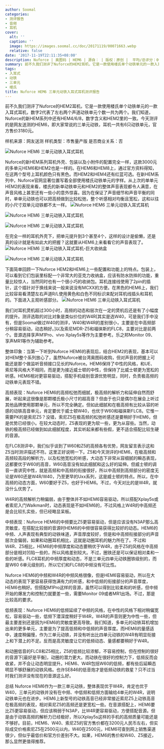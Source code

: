 ```yaml
---
author: Soomal
categories:
- 测评报告
- 音频
- 耳机
cover:
  alt: ''
  caption: ''
  image: https://images.soomal.cc/doc/20171119/00071663.webp
  relative: false
date: '2017-11-19T22:11:35+08:00'
description: Nuforce | 奥图码 | HEM6 | 源自： | 版权：原创 |  平均/总评分：09.67/145
summary: 前不久我们测评了Nuforce的HEM2耳机，它是一款使用楼氏单个动铁单元的一款入耳式耳机，数字2代表了左右两个声道动铁单元个数一共为两个。今天测评的是网友送测的HEM6，即大家常说的三单元动铁，官方售价3180元。
tags:
- 入耳式
- 动铁
- 三单元
- 楼氏
title: Nuforce HEM6 三单元动铁入耳式耳机测评报告
---
```


前不久我们测评了Nuforce的HEM2耳机，它是一款使用楼氏单个动铁单元的一款入耳式耳机，数字2代表了左右两个声道动铁单元个数一共为两个。我们知道，Nuforce的新HEM系列中还有HEM4/6/8，数字含义和HEM2里的一致。今天测评的是网友送测的HEM6，即大家常说的三单元动铁，耳机一共有6只动铁单元，官方售价3180元。

样机来源：网友送测
样机类型：市售量产版
是否商业关系：否

![Nuforce HEM6 三单元动铁入耳式耳机](https://images.soomal.cc/doc/20171108/00071398.webp)




Nuforce的新HEM系列耳机外壳、包装以及小附件的配置完全一样，这款3000元的多单元HEM6和HEM2也是一样的。在HEM6和HEM8上，通过官方资料得知，在这两个型号上耳机颜色只有黑色。而HEM2和HEM4还有红蓝可选。在新HEM系列中，Nuforce官网显著位置写着全部使用楼氏动铁单元的字样。从上次的单单元HEM2的表现来看，楼氏的新单动铁单元和HEM2的整体声音表现都令人满意，在声音风格上甚至还有一些小的意外惊喜。因为在保证了声音细节和声音平衡的同时，单单元动铁也可以把高频做到比较松弛，整个听感相对均衡且宽松，这和以往的小尺寸双单元动铁都不太一样。
![Nuforce HEM6 三单元动铁入耳式耳机](https://images.soomal.cc/doc/20171108/00071399_01.webp)




![Nuforce HEM6 三单元动铁入耳式耳机](https://images.soomal.cc/doc/20171108/00071400_01.webp)




![Nuforce HEM6 三单元动铁入耳式耳机](https://images.soomal.cc/doc/20171108/00071397.webp)




在完全一样的耳机外壳下，把单元提升到3个甚至4个，这样的设计是偷懒，还是真的设计就是有如此大的把握？这就要从HEM6上来看看它的声音表现了。
![Nuforce HEM6 三单元动铁入耳式耳机-巨大收纳盒](https://images.soomal.cc/doc/20171108/00071390.webp)




![Nuforce HEM6 三单元动铁入耳式耳机](https://images.soomal.cc/doc/20171108/00071403.webp)




下面简单回顾一下Nuforce HEM2和HEM6上一些配置和功能上的特点。包装上，可以看到它们包装里标配一个非常大的亚克力收纳盒，应该有防水防摔的功能，重量比较惊人，当然同时也有一个很小巧的收纳包。耳机连接线使用了2pin的插针，这个插针对于换线来说一般来说没有MCXX的方便。在黑色的HEM6上，我们比较容易看清楚左右声道R/L使用黄色和白色不同标识来配对耳机线插头和耳机的。下面进入主观听感部分。
![Nuforce HEM6 三单元动铁入耳式耳机](https://images.soomal.cc/doc/20171108/00071394.webp)




我们对耳机煲机超过300小时，高频的动态和层次在一定的煲机后还是有了小幅度的提升。测评选取的对比对象是类似价位的W4R[其实是选W40，可是我们手中没有，但是Soomal做过W40的测评，W40和W4R的差别很小，主要是在中高频部分稍容易驱动，动态稍好。]以及索尼MDR-Z5和福徕斯的FLC8，主要对比是前两个。音源选择享声M1Pro、vivo Xplay5s等作为主要参考。乐之邦Monitor 09、享声MR1等作为辅助参考。

整体印象：当第一下听到Nuforce HEM6的表现后，结合HEM2的表现，基本可以对HEM整个系列放心了，虽然Nuforce被台湾奥图码收购，但对声音的把握上可能还是那个做监听音频接口见长的Nuforce。HEM6保持了中性的风格，和UE、索尼等风格大不相同，而是更为接近威士顿的中性，但保持了比威士顿更为宽松的听感。HEM6相对更容易驱动，搭配手机级别音源优势明显，同时，负责极高频的动铁单元表现不错。

高频表现：Nuforce HEM6的高频松弛而细腻，极高频的解析力和延伸自然而舒展，听起来这很像是那颗楼氏极小尺寸的超高音？但由于也只是偶尔在展会上听过其他品牌使用那颗单元，所以不完全确定。但如此细腻和在极高频有比较从容的听感的动铁高音单元，肯定要优于威士顿W40，也优于W60和福徕斯FLC8。它惟一需要PK的是索尼Z5？没错，索尼Z5在极高频的松弛听感还是要稍好于HEM6，但是优势已经很小。在较大动态时，Z5表现的更为软一些，更为从容些。当然，动铁的极高频已经做到如此细腻程度，其实听起来都有些假，更不适合搭配比较生硬的音源。

在FLC8测评中，我们似乎谈到了W60和Z5的高频各有优势，网友留言表示这和Z5当时测评描述不符。这里正好说明一下。Z5和今天测评的HEM6，在极高频和高频较高段的解析力，以及松弛宽松的听感，大动态下非常从容细腻的瞬态表现，这都要优于W60的高音，W60高音没有如此细腻和这么好的延伸。但威士顿的调音一直讲究中性，就是高频和中高频的衔接很好，所以中高频到高频部分的密度无论是W60还是W4R/W40，乃至更早的Uxx系列，这是威士顿的特点。所以，在中高频的动态方面，W60要好于Z5，也好于HEM6。不过，今天对比的是W4R，就没什么优势了。

W4R的高频解析力稍偏弱，由于整体并不如HEM6容易驱动，所以搭配Xplay5s或者索尼入门Walkman时，动态表现是不如HEM6的，不过风格上W4R的中高频还是会比较扎实些，但已经略显呆板。

中频表现：Nuforce HEM6的中频要比Z5更容易驱动，但是应该没有N3AP那么高灵敏度，在搭配比较弱的音源时HEM6的中频很容易获得比较好的动态。HEM6的中频、人声表现有典型的动铁味道，声音厚度较好，但是和中高频衔接部分的声音层次会偏弱，如果和动圈耳机相比，这就是动圈耳机的魅力所在了。不过和W4R、Z5相比，HEM6的中频厚度和动态要稍优于W4R，由于Z5的风格在中高频部分是相对凹陷一些的，所以风格差别较大。不过，圈铁还是可以保证相对柔和一些的听感。FLC8耳机的中频厚度和动态，不是三单元四单元动铁圈铁级别的，而是W60 6单元级别的，所以它们和FLC8的中频没有可比性。

Nuforce HEM6的中频和W4R的中频风格很像，但是HEM6容易驱动，所以在大动态的表现下更容易获得饱满有力的听感，和中低频的衔接部分的声音厚度，HEM6也稍好。但搭配M1Pro这样的音源，虽然可以得到比较柔和的听感，但中频开始的爆发力和控制力就要差一些，需要Monitor 09或者MR1出场。不过，那是比较高的要求。

低频表现：Nuforce HEM6的低频延续了中频的风格，在中性的风格下相对稍偏宽松，容易驱动一些，低频下潜深度稍好于W4R，W4R的声音则更为中性一些，但最主要差别还是因为HEM6的灵敏度更高导致。我们知道，多单元的动铁耳机增加出来的更多单元，主要是为了提高低频和中低频的声音厚度。而HEM6的量感适中，速度稍偏慢，作为三单元动铁，并没有听出比四单元动铁的W4R有明显衔接上和下潜上的不足。反而是高灵敏度让它的低频动态、量感都要稍好于W4R。

和动圈低音的FLC8和Z5相比，Z5的低频比较浓郁，不容易控制，但在控制的很好的音源下[最好是平衡]，动圈的潜力更大。而动铁在很好的控制力下，低频反而会收紧，并不会让动态明显提升。HEM6、W4R包括W60的低频，都有些后延瞬态明显不够舒展的动铁风格。也许SE846的低音炮才是低频动铁的救星？只不过当时我们测评没有现在的音源这么好。

总结
Nuforce HEM6作为一款三单元动铁，整体表现优于W4R，肯定也优于W40，三单元的动铁并没有在中频、中低频和低频方面输给4单元的W4R，说明动铁单元也在进步。HEM6上新型号的动铁高音已经非常接近索尼Z5上动铁高音在极高频的表现，相对索尼Z5的高频还是更宽松一些。在音源搭配上，HEM6要比Z5更容易驱动，但应该稍弱于N3AP，比W4R更容易驱动，方便搭配音源。但是由于动铁高频的解析力已经极好，所以Xplay5s这样的手机的高频质量可能还是不够好。目前，HEM6、W40、索尼Z5的官方售价都在3200元人民币左右，但实际成交价格索尼Z5在2500元以内，W40在2500元，HEM6可查到网上销售渠道很少，但似乎最低价和官方价差别不大。如果，HEM6的售价和W40、Z5接近，那么显然更值得推荐。